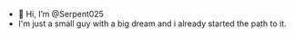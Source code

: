 - 👋 Hi, I’m @Serpent025
- I'm just a small guy with a big dream and i already started the path to it.
<!---
Serpent025/Serpent025 is a ✨ special ✨ repository because its `README.md` (this file) appears on your GitHub profile.
You can click the Preview link to take a look at your changes.
--->
